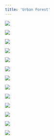 ```yaml
---
title: 'Urban Forest'
---
```


<div class="clearfix"></div>
<div id="project-images" class="owl-carousel owl-theme" markdown="1">

![](Urban_Forest_Gostin_01.jpg)

![](Urban_Forest_Gostin_02.jpg)

![](Urban_Forest_Gostin_03.jpg)
    
![](Urban_Forest_Gostin_04.jpg)

![](Urban_Forest_Gostin_05.jpg)

![](Urban_Forest_Gostin_06.jpg)

![](Urban_Forest_Gostin_07.jpg)
    
![](Urban_Forest_Gostin_08.jpg)
    
![](Urban_Forest_Gostin_09.jpg)
    
![](Urban_Forest_Gostin_10.jpg)

![](Urban_Forest_Gostin_11.jpg)

![](Urban_Forest_Gostin_12.jpg)

![](Urban_Forest_Gostin_13.jpg)

</div>